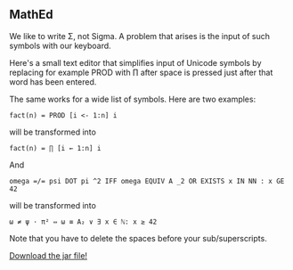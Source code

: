 ## MathEd



We like to write Σ, not Sigma. A problem that arises is the input of such symbols with our keyboard.

Here's a small text editor that simplifies input of Unicode symbols by replacing for example PROD with ∏ after space is pressed just after that word has been entered.

The same works for a wide list of symbols. Here are two examples:

```
fact(n) = PROD [i <- 1:n] i
```
will be transformed into

```
fact(n) = ∏ [i ← 1:n] i
```

And

```
omega =/= psi DOT pi ^2 IFF omega EQUIV A _2 OR EXISTS x IN NN : x GE 42
```
will be transformed into

```
ω ≠ ψ · π² ⇔ ω ≡ A₂ ∨ ∃ x ∈ ℕ: x ≥ 42
```
Note that you have to delete the spaces before your sub/superscripts.

[Download the jar file!](https://broxp.lima-city.de/bin/mathed.png)